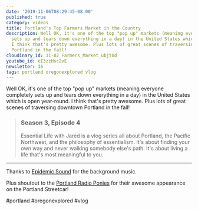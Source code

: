 ```yaml
---
date: '2019-11-06T08:29:45-08:00'
published: true
category: videos
title: Portland's Top Farmers Market in the Country
description: Well OK, it's one of the top "pop up" markets (meaning everyone completely
  sets up and tears down everything in a day) in the United States which is open year-round.
  I think that's pretty awesome. Plus lots of great scenes of traversing downtown
  Portland in the fall!
cloudinary_id: 11-02_Farmers_Market_ubjt0d
youtube_id: eI3zzHsc2vE
newsletter: 36
tags: portland oregonexplored vlog
---
```


Well OK, it's one of the top "pop up" markets (meaning everyone completely sets up and tears down everything in a day) in the United States which is open year-round. I think that's pretty awesome. Plus lots of great scenes of traversing downtown Portland in the fall!

> ### Season 3, Episode 4
> 
> Essential Life with Jared is a vlog series all about Portland, the Pacific Northwest, and the philosophy of essentialism. It's about finding your own way and never walking somebody else's path. It's about living a life that's most meaningful to you.

----

Thanks to [Epidemic Sound](https://player.epidemicsound.com) for the background music.

Plus shoutout to the [Portland Radio Ponies](https://www.instagram.com/portland_radio_ponies/) for their awesome appearance on the Portland Streetcar!

#portland #oregonexplored #vlog
